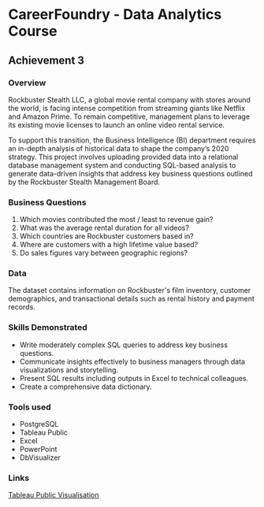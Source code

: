 # CareerFoundry - Data Analytics Course
## Achievement 3

### Overview
Rockbuster Stealth LLC, a global movie rental company with stores around the world, is facing intense competition from streaming giants like Netflix and Amazon Prime. To remain competitive, management plans to leverage its existing movie licenses to launch an online video rental service.

To support this transition, the Business Intelligence (BI) department requires an in-depth analysis of historical data to shape the company’s 2020 strategy. This project involves uploading provided data into a relational database management system and conducting SQL-based analysis to generate data-driven insights that address key business questions outlined by the Rockbuster Stealth Management Board.

### Business Questions 
1. Which movies contributed the most / least to revenue gain?
2. What was the average rental duration for all videos?
3. Which countries are Rockbuster customers based in?
4. Where are customers with a high lifetime value based?
5. Do sales figures vary between geographic regions?

### Data
The dataset contains information on Rockbuster's film inventory, customer demographics, and transactional details such as rental history and payment records.

### Skills Demonstrated
- Write moderately complex SQL queries to address key business questions.
- Communicate insights effectively to business managers through data visualizations and storytelling.
- Present SQL results including outputs in Excel to technical colleagues.
- Create a comprehensive data dictionary.

### Tools used
- PostgreSQL
- Tableau Public
- Excel
- PowerPoint
- DbVisualizer

### Links
[Tableau Public Visualisation](https://public.tableau.com/shared/KMBBM2GM3?:display_count=n&:origin=viz_share_link)
